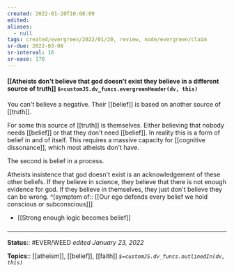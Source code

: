 ```yaml
---
created: 2022-01-20T10:08:09 
edited: 
aliases:
  - null
tags: created/evergreen/2022/01/20, review, node/evergreen/claim
sr-due: 2022-03-08
sr-interval: 16
sr-ease: 170
---
```


#### [[Atheists don't believe that god doesn't exist they believe in a different source of truth]] `$=customJS.dv_funcs.evergreenHeader(dv, this)`

You can't believe a negative. 
Their [[belief]] is based on 
another source of [[truth]].

For some this source of [[truth]] is themselves. Either believing that nobody needs [[belief]] or that they don't need [[belief]]. In reality this is a form of belief in and of itself.
This requires a massive capacity for [[cognitive dissonance]], which most atheists don't have.

The second is belief in a process.

Atheists insistence that god doesn't exist is an acknowledgement of these other beliefs.
If they believe in science, they believe that there is not enough evidence for god.
If they believe in themselves, they just don't believe they can be wrong.
^[symptom of:: [[Our ego defends every belief we hold conscious or subconscious]]]

- [[Strong enough logic becomes belief]]

### <hr class="footnote"/>

**Status**:: #EVER/WEED 
*edited January 23, 2022*

**Topics**:: [[atheism]], [[belief]], [[faith]]
*`$=customJS.dv_funcs.outlinedIn(dv, this)`*
